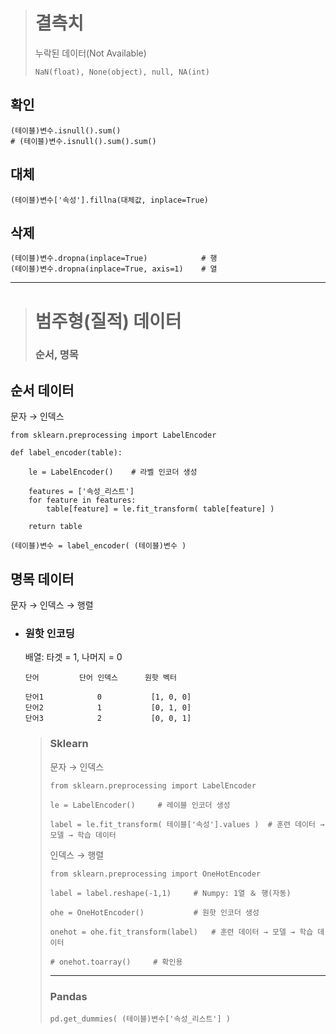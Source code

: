 ># 결측치
>누락된 데이터(Not Available)
>```
>NaN(float), None(object), null, NA(int)
>```
## 확인
```angular2html
(테이블)변수.isnull().sum()
# (테이블)변수.isnull().sum().sum()
```

## 대체
```angular2html
(테이블)변수['속성'].fillna(대체값, inplace=True)
```

## 삭제
```
(테이블)변수.dropna(inplace=True)            # 행
(테이블)변수.dropna(inplace=True, axis=1)    # 열
```
---
># 범주형(질적) 데이터
>### 순서, 명목
## 순서 데이터
문자 → 인덱스
```
from sklearn.preprocessing import LabelEncoder

def label_encoder(table):
  
    le = LabelEncoder()    # 라벨 인코더 생성

    features = ['속성_리스트']
    for feature in features:
        table[feature] = le.fit_transform( table[feature] )
    
    return table

(테이블)변수 = label_encoder( (테이블)변수 )    
```
## 명목 데이터
문자 → 인덱스 → 행렬
+ ### 원핫 인코딩
  배열: 타겟 = 1, 나머지 = 0
    ```
    단어         단어 인덱스      원핫 벡터
    
    단어1            0           [1, 0, 0]
    단어2            1           [0, 1, 0]
    단어3            2           [0, 0, 1]
    ```

    >### Sklearn
    >  문자 → 인덱스
    >```
    >from sklearn.preprocessing import LabelEncoder
    >
    >le = LabelEncoder()     # 레이블 인코더 생성
    >
    >label = le.fit_transform( 테이블['속성'].values )  # 훈련 데이터 → 모델 → 학습 데이터
    >```
    >
    >인덱스 → 행렬
    >```
    >from sklearn.preprocessing import OneHotEncoder
    >
    >label = label.reshape(-1,1)     # Numpy: 1열 ＆ 행(자동)
    >
    >ohe = OneHotEncoder()           # 원핫 인코더 생성
    >
    >onehot = ohe.fit_transform(label)   # 훈련 데이터 → 모델 → 학습 데이터
    >
    ># onehot.toarray()     # 확인용
    >```
    >---
    >### Pandas
    >```
    >pd.get_dummies( (테이블)변수['속성_리스트'] )
    >```